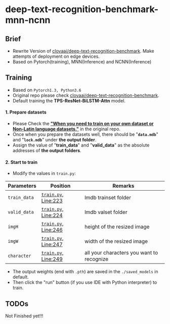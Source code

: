 # deep-text-recognition-benchmark-mnn-ncnn
## Brief
- Rewrite Version of [clovaai/deep-text-recognition-benchmark](https://github.com/clovaai/deep-text-recognition-benchmark). Make attempts of deployment on edge devices.
- Based on Pytorch(training), MNN(Inference) and NCNN(Inference)

## Training
- Based on ```Pytorch1.3, Python3.6``` 
- Original repo please check [clovaai/deep-text-recognition-benchmark](https://github.com/clovaai/deep-text-recognition-benchmark).
- Default training the **TPS-ResNet-BiLSTM-Attn** model.
#### 1. Prepare datasets
- Please Check the [**"When you need to train on your own dataset or Non-Latin language datasets."**](https://github.com/clovaai/deep-text-recognition-benchmark#when-you-need-to-train-on-your-own-dataset-or-non-latin-language-datasets) in the original repo.
- Once when you prepare the datasets well, there should be "**```data.mdb```**" and "**```lock.mdb```**" under **the output folder**.
- Assign the value of "**train_data**" and "**valid_data**" as the absolute addresses of **the output folders**.
#### 2. Start to train
- Modify the values in ```train.py```:

Parameters | Position | Remarks
--- | --- | ---
```train_data``` | [```train.py```, Line:223](./train.py#L223) | lmdb trainset folder
```valid_data``` | [```train.py```, Line:224](./train.py#L224) | lmdb valset folder
```imgH``` | [```train.py```, Line:246](./train.py#L246) | height of the resized image 
```imgW``` | [```train.py```, Line:247](./train.py#L247) | width of the resized image
```character``` | [```train.py```, Line:249](./train.py#L249) | all your characters you want to recognize

- The output weights (end with ```.pth```) are saved in the ```./saved_models``` in default.
- Then click the "run" button (if you use IDE with Python interpreter) to train.

## TODOs
Not Finished yet!!!